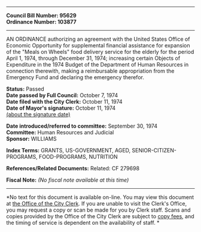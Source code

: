 * * * * *  
  
**Council Bill Number: [](#h0)[](#h2)95629**   
**Ordinance Number: 103877**  
  
* * * * *  
  
AN ORDINANCE authorizing an agreement with the United States Office of Economic Opportunity for supplemental financial assistance for expansion of the "Meals on Wheels" food delivery service for the elderly for the period April 1, 1974, through December 31, 1974; increasing certain Objects of Expenditure in the 1974 Budget of the Department of Human Resources in connection therewith, making a reimbursable appropriation from the Emergency Fund and declaring the emergency therefor.  
  
**Status:** Passed   
**Date passed by Full Council:** October 7, 1974   
**Date filed with the City Clerk:** October 11, 1974   
**Date of Mayor's signature:** October 11, 1974   
[(about the signature date)](/~public/approvaldate.htm)   
  
  
**Date introduced/referred to committee:** September 30, 1974   
**Committee:** Human Resources and Judicial   
**Sponsor:** WILLIAMS   
  
**Index Terms:** GRANTS, US-GOVERNMENT, AGED, SENIOR-CITIZEN-PROGRAMS, FOOD-PROGRAMS, NUTRITION  
  
**References/Related Documents:** Related: CF 279698  
  
**Fiscal Note:** *(No fiscal note available at this time)*  
  
* * * * *  
  
*No text for this document is available on-line. You may view this document at [the Office of the City Clerk](http://www.seattle.gov/leg/clerk/contactUs.htm). If you are unable to visit the Clerk's Office, you may request a copy or scan be made for you by Clerk staff. Scans and copies provided by the Office of the City Clerk are subject to [copy fees](http://clerk.seattle.gov/~public/clerkfees.htm), and the timing of service is dependent on the availability of staff. *  
  
  
